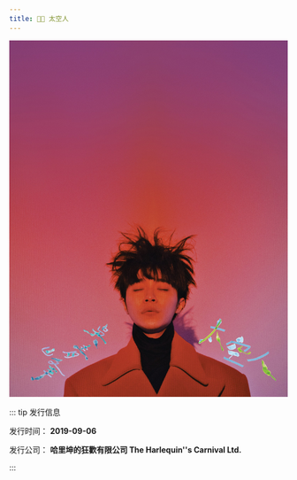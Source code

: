 ```yaml
---
title: 👨‍🚀 太空人
---
```


![](../../.vuepress/images/wqf-a01-taikongren.jpg)

::: tip 发行信息

发行时间： **2019-09-06**

发行公司： **哈里坤的狂歡有限公司 The Harlequin''s Carnival Ltd.**

:::
